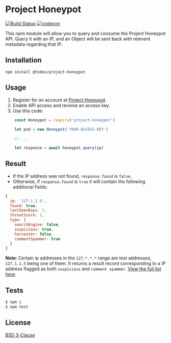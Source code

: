 # Project Honeypot

[![Build Status](https://travis-ci.org/tndev/node-project-honeypot.svg?branch=master)](https://travis-ci.org/tndev/node-project-honeypot) [![codecov](https://codecov.io/gh/tndev/node-project-honeypot/branch/master/graph/badge.svg)](https://codecov.io/gh/tndev/node-project-honeypot)


This npm module will allow you to query and consume the Project Honeypot API. Query it with an IP, and an Object will be sent back with relevent metadata regarding that IP.

## Installation

    npm install @tndev/project-honeypot

## Usage

1. Register for an account at [Project Honeypot](https://www.projecthoneypot.org).
2. Enable API access and receive an access key.
3. Use this code:

``` js
    const Honeypot = require('project-honeypot')
    
    let pod = new Honeypot('YOUR-ACCESS-KEY')

    // ...

    let response = await honeypot.query(ip)
```

## Result


- If the IP address was not found, `response.found` is `false`.
- Otherwise, if `response.found` is `true` it will contain the following additional fields:

``` javascript
{
  ip: '127.1.1.5',
  found: true,
  lastSeenDays: 1,
  threatScore: 1,
  type: {
    searchEngine: false,
    suspicious: true,
    harvester: false,
    commentSpammer: true
  }
}
```

**Note**: Certain ip addresses in the `127.*.*.*` range are test addresses, `127.1.1.5` being one of them. It returns a result record corresponding to a IP address flagged as both `suspicious` and `comment spammer`. [View the full list here](https://www.projecthoneypot.org/httpbl_api.php).

## Tests

``` bash
$ npm i
$ npm test
```

## License

[BSD 3-Clause](https://opensource.org/licenses/BSD-3-Clause)
